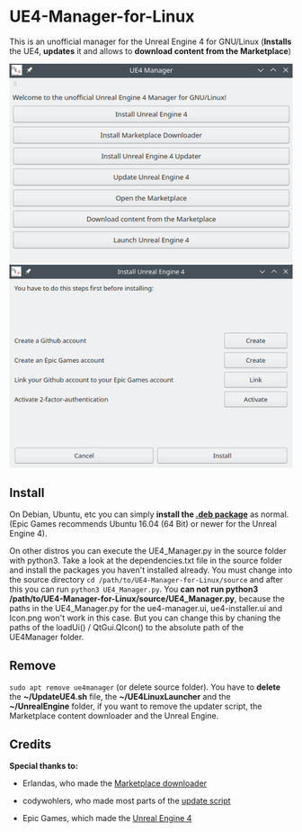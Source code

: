 # UE4-Manager-for-Linux
 This is an unofficial manager for the Unreal Engine 4 for GNU/Linux (**Installs** the UE4, **updates** it and allows to **download content from the Marketplace**)
 
 ![Screenshot](https://raw.githubusercontent.com/Liemaeu/UE4-Manager-for-Linux/master/Screenshot.png)
 ![ScreenshotInstall](https://raw.githubusercontent.com/Liemaeu/UE4-Manager-for-Linux/master/ScreenshotInstall.png)
 

## Install

On Debian, Ubuntu, etc you can simply **install the [.deb package](https://github.com/Liemaeu/UE4-Manager-for-Linux/releases/download/1.3/ue4manager_1.3_amd64.deb)** as normal. (Epic Games recommends Ubuntu 16.04 (64 Bit) or newer for the Unreal Engine 4).

On other distros you can execute the UE4_Manager.py in the source folder with python3. Take a look at the dependencies.txt file in the source folder and install the packages you haven't installed already. You must change into the source directory `cd /path/to/UE4-Manager-for-Linux/source` and after this you can run `python3 UE4_Manager.py`. You **can not run python3 /path/to/UE4-Manager-for-Linux/source/UE4_Manager.py**, because the paths in the UE4_Manager.py for the ue4-manager.ui, ue4-installer.ui and Icon.png won't work in this case. But you can change this by chaning the paths of the loadUi() / QtGui.QIcon() to the absolute path of the UE4Manager folder.

## Remove

`sudo apt remove ue4manager` (or delete source folder).
You have to **delete** the **~/UpdateUE4.sh** file, the **~/UE4LinuxLauncher** and the **~/UnrealEngine** folder, if you want to remove the updater script, the Marketplace content downloader and the Unreal Engine.


## Credits

**Special thanks to:**

- Erlandas, who made the [Marketplace downloader](https://github.com/Erlandys/UE4LinuxLauncher.git)

- codywohlers, who made most parts of the [update script](https://forums.unrealengine.com/community/community-content-tools-and-tutorials/118456-update-script-for-linux)

- Epic Games, which made the [Unreal Engine 4](https://github.com/EpicGames/UnrealEngine.git)
